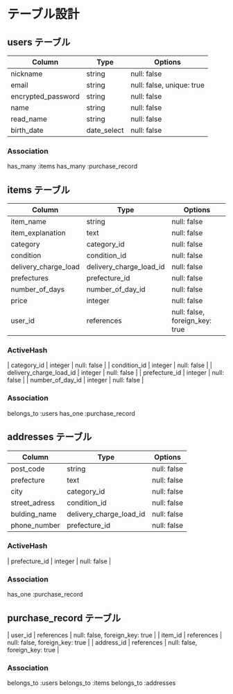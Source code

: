 # テーブル設計

## users テーブル

| Column             | Type        | Options                   |
| -------------------| ----------- | ------------------------- |
| nickname           | string      | null: false               |
| email              | string      | null: false, unique: true |
| encrypted_password | string      | null: false               |
| name               | string      | null: false               |
| read_name          | string      | null: false               |
| birth_date         | date_select | null: false               |

### Association
has_many :items
has_many :purchase_record


## items テーブル

| Column                  | Type                    | Options                        |
| ----------------------- | ----------------------- | ------------------------------ |
| item_name               | string                  | null: false                    |
| item_explanation        | text                    | null: false                    |
| category                | category_id             | null: false                    |
| condition               | condition_id            | null: false                    |
| delivery_charge_load    | delivery_charge_load_id | null: false                    |
| prefectures             | prefecture_id           | null: false                    |
| number_of_days          | number_of_day_id        | null: false                    |
| price                   | integer                 | null: false                    |
| user_id                 | references              | null: false, foreign_key: true |

### ActiveHash
| category_id             | integer | null: false |
| condition_id            | integer | null: false |
| delivery_charge_load_id | integer | null: false |
| prefecture_id           | integer | null: false |
| number_of_day_id        | integer | null: false |

### Association
belongs_to :users
has_one :purchase_record


## addresses テーブル

| Column        | Type                    | Options                        |
| ------------- | ----------------------- | ------------------------------ |
| post_code     | string                  | null: false                    |
| prefecture    | text                    | null: false                    |
| city          | category_id             | null: false                    |
| street_adress | condition_id            | null: false                    |
| bulding_name  | delivery_charge_load_id | null: false                    |
| phone_number  | prefecture_id           | null: false                    |

### ActiveHash
| prefecture_id | integer | null: false |

### Association
has_one :purchase_record


## purchase_record テーブル
| user_id    | references | null: false, foreign_key: true |
| item_id    | references | null: false, foreign_key: true |
| address_id | references | null: false, foreign_key: true |

### Association
belongs_to :users
belongs_to :items
belongs_to :addresses

